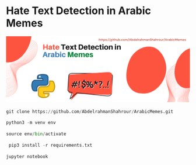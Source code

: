 # Hate Text Detection in Arabic Memes
![image](https://github.com/AbdelrahmanShahrour/ArabicMemes/blob/main/cover.png?raw=true) 

```python
git clone https://github.com/AbdelrahmanShahrour/ArabicMemes.git
```

```python
python3 -m venv env
```

```python
source env/bin/activate
```

```python
 pip3 install -r requirements.txt
```

```python
jupyter notebook
```
